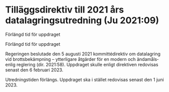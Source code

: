 # Tilläggsdirektiv till 2021 års datalagringsutredning (Ju 2021:09)

Förlängd tid för uppdraget

Förlängd tid för uppdraget

Regeringen beslutade den 5 augusti 2021 kommitté­direktiv om data­lagring vid brotts­bekämp­ning – ytter­ligare åtgärder för en modern och ända­måls­enlig reglering (dir. 2021:58). Upp­draget skulle enligt direktiven redo­visas senast den 6 februari 2023.

Utrednings­tiden förlängs. Uppdraget ska i stället redo­visas senast den 1 juni 2023.
